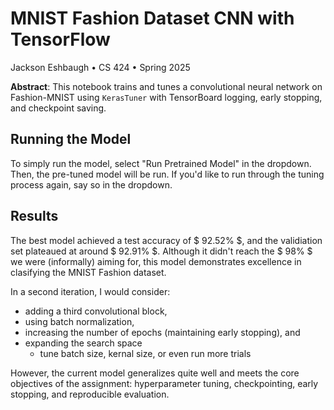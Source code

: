 # MNIST Fashion Dataset CNN with TensorFlow

Jackson Eshbaugh &bull; CS 424 &bull; Spring 2025

**Abstract**: This notebook trains and tunes a convolutional neural network on Fashion-MNIST using `KerasTuner` with TensorBoard logging, early stopping, and checkpoint saving.

## Running the Model

To simply run the model, select "Run Pretrained Model" in the dropdown. Then, the pre-tuned model will be run. If you'd like to run through the tuning process again, say so in the dropdown.

## Results

The best model achieved a test accuracy of $ 92.52\% $, and the validiation set plateaued at around $ 92.91\% $. Although it didn't reach the $ 98\% $ we were (informally) aiming for, this model demonstrates excellence in clasifying the MNIST Fashion dataset.

In a second iteration, I would consider:

- adding a third convolutional block,
- using batch normalization,
- increasing the number of epochs (maintaining early stopping), and
- expanding the search space
  - tune batch size, kernal size, or even run more trials

However, the current model generalizes quite well and meets the core objectives of the assignment: hyperparameter tuning, checkpointing, early stopping, and reproducible evaluation.
